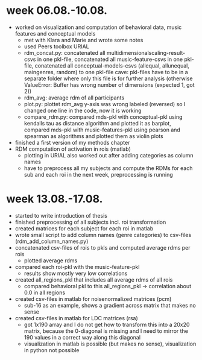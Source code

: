 # week 06.08.-10.08.
- worked on visualization and computation of behavioral data, music features and conceptual models
  - met with Klara and Marie and wrote some notes 
  - used Peers toolbox URIAL
  - rdm_concat.py: concatenated all multidimensionalscaling-result-csvs in one pkl-file, concatenated all music-feature-csvs in one pkl-file, conatenated all conceptual-models-csvs (allequal, allunequal, maingenres, random) to one pkl-file
cave: pkl-files have to be in a separate folder where only this file is for further analysis (otherwise ValueError: Buffer has wrong number of dimensions (expected 1, got 2))
  - rdm_avg: average rdm of all participants
  - plot.py: plottet rdm_avg
y-axis was wrong labeled (reversed) so I changed one line in the code, now it is working
  - compare_rdm.py: compared mds-pkl with conceptual-pkl using kendalls tau as distance algorithm and plotted it as barplot, compared mds-pkl with music-features-pkl using pearson and spearman as algorithms and plotted them as violin plots
- finished a first version of my methods chapter 
- RDM computation of activation in rois (matlab)
  - plotting in URIAL also worked out after adding categories as column names
  - have to preprocess all my subjects and compute the RDMs for each sub and each roi in the next week, preprocessing is running

# week 13.08.-17.08.
- started to write introduction of thesis 
- finished preprocessing of all subjects incl. roi transformation
- created matrices for each subject for each roi in matlab 
- wrote small script to add column names (genre categories) to csv-files (rdm_add_column_names.py)
- concatenated csv-files of rois to pkls and computed average rdms per rois 
  - plotted average rdms
- compared each roi-pkl with the music-feature-pkl
  - results show mostly very low correlations 
- created all_regions_pkl that includes all average rdms of all rois
  - compared behavioral pkl to this all_regions_pkl → correlation about 0.0 in all regions
- created csv-files in matlab for noisenormalized matrices (pcm)
  - sub-16 as an example, shows a gradient across matrix that makes no sense
- created csv-files in matlab for LDC matrices (rsa)
  - got 1x190 array and I do not get how to transform this into a 20x20 matrix, because the 0-diagonal is missing and I need to mirror the 190 values in a correct way along this diagonal
  - visualization in matlab is possible (but makes no sense), visualization in python not possible
